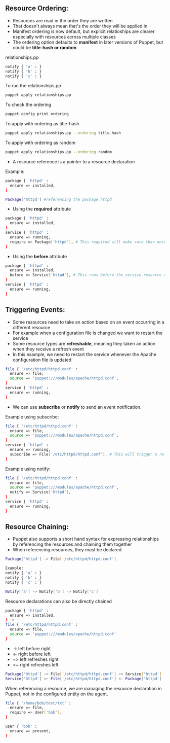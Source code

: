 ## Resource Ordering: 
- Resources are read in the order they are written
- That doesn't always mean that's the order they will be applied in
- Manifest ordering is now default, but explicit relatioships are clearer especially with resources across multiple classes
- The ordering option defaults to **manifest** in later versions of Puppet, but could be **title-hash or random**

relationships.pp
```sh
notify { 'a' : }
notify { 'b' : }
notify { 'c' : }
```
To run the relationships.pp
```sh
puppet apply relationships.pp
```

To check the ordering 
```sh
puppet config print ordering
```
To apply with ordering as title-hash
```sh
puppet apply relationships.pp --ordering title-hash
```
To apply with ordering as random
```sh 
puppet apply relationships.pp --ordering random
```
- A resource reference is a pointer to a resource declaration

Example: 
```sh
package { 'httpd' :
  ensure => installed,
}

Package['httpd'] #referencing the package httpd
```

- Using the **required** attribute
```sh
package { 'httpd' :
  ensure => installed,
}
service { 'httpd' :
  ensure => running, 
  require => Package['httpd'], # This required will make sure than once package resource ran then only service resource runs. Its like depends on
}

```
- Using the **before** attribute
```sh
package { 'httpd' :
  ensure => installed,
  before => Service['httpd'], # This runs before the service resource runs
}
service { 'httpd' :
  ensure => running, 
}
```
## Triggering Events: 
- Some resources need to take an action based on an event occurring in a different resource
- For example when a configuration file is changed we want to restart the service 
- Some resource types are **refreshable**, meaning they taken an action when they receive a refresh event
- In this example, we need to restart the service whenever the Apache configuration file is updated
```sh
file { '/etc/httpd/httpd.conf' : 
  ensure => file,
  source => 'puppet:///modules/apache/httpd.conf',
}
service { 'httpd' : 
  ensure => running,
}
```
- We can use **subscribe** or **notify** to send an event notification.

Example using subscribe:
```sh
file { '/etc/httpd/httpd.conf' : 
  ensure => file,
  source => 'puppet:///modules/apache/httpd.conf',
}
service { 'httpd' : 
  ensure => running,
  subscribe => File['/etc/httpd/httpd.conf'], # This will trigger a refresh event
}
```
Example using notify:
```sh
file { '/etc/httpd/httpd.conf' : 
  ensure => file,
  source => 'puppet:///modules/apache/httpd.conf',
  notify => Service['httpd'],
}
service { 'httpd' : 
  ensure => running,
}
```



## Resource Chaining: 

- Puppet also supports a short hand syntax for expressing relationships by referencing the resources and chaining them together
- When referencing resources, they must be declared

```sh
Package['httpd'] -> File['/etc/httpd/httpd.conf']
```
```sh
Example: 
notify { 'a' : }
notify { 'b' : }
notify { 'c' : }

Notify['a'] -> Notify['b'] -> Notify['c']
```

Resource declarations can also be directly chained

```sh
package { 'httpd' :
  ensure => installed,
} ->
file { '/etc/httpd/httpd.conf' : 
  ensure => file,
  source => 'puppet:///modules/apache/httpd.conf'
}
```

*  -> left before right
*  <- right before left
*  ~> left refreshes right
*  <~ right refreshes left

```sh
Package['httpd'] -> File['/etc/httpd/httpd.conf'] ~> Service['httpd']
Service['httpd'] <~ File['/etc/httpd/httpd.conf'] <- Package['httpd']
```

When referencing a resource, we are managing the resource declaration in Puppet, not in the configured entity on the agent. 
```sh
file { '/home/bob/test/txt' :
  ensure => file,
  require => User['bob'],
}

user { 'bob' : 
  ensure => present, 
}
```
